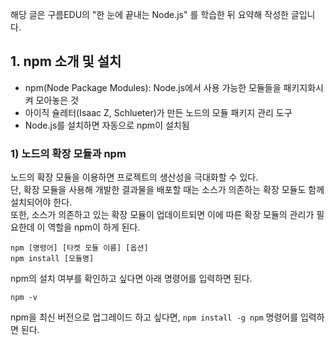 해당 글은 구름EDU의 "한 눈에 끝내는 Node.js" 를 학습한 뒤 요약해 작성한 글입니다.

## 1. npm 소개 및 설치
- npm(Node Package Modules): Node.js에서 사용 가능한 모듈들을 패키지화시켜 모아놓은 것   
- 아이직 슐레터(Isaac Z, Schlueter)가 만든 노드의 모듈 패키지 관리 도구
- Node.js를 설치하면 자동으로 npm이 설치됨

### 1) 노드의 확장 모듈과 npm
노드의 확장 모듈을 이용하면 프로젝트의 생산성을 극대화할 수 있다.   
단, 확장 모듈을 사용해 개발한 결과물을 배포할 때는 소스가 의존하는 확장 모듈도 함께 설치되어야 한다.   
또한, 소스가 의존하고 있는 확장 모듈이 업데이트되면 이에 따른 확장 모듈의 관리가 필요한데 이 역할을 npm이 하게 된다.    

`npm [명령어] [타켓 모듈 이름] [옵션]`   
`npm install [모듈명]`

npm의 설치 여부를 확인하고 싶다면 아래 명령어를 입력하면 된다.   

`npm -v`

npm을 최신 버전으로 업그레이드 하고 싶다면, `npm install -g npm` 명령어를 입력하면 된다.   
